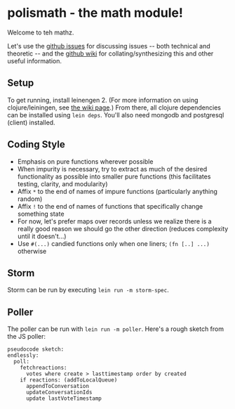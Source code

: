 # polismath - the math module!

Welcome to teh mathz.

Let's use the [github issues](https://github.com/metasoarous/polismath/issues) for discussing issues -- both technical and theoretic -- and the [github wiki](https://github.com/metasoarous/polismath/wiki/_pages) for collating/synthesizing this and other useful information.

## Setup

To get running, install leinengen 2.
(For more information on using clojure/leiningen, see [the wiki page](https://github.com/metasoarous/polismath/wiki/Working-with-clojure).)
From there, all clojure dependencies can be installed using `lein deps`.
You'll also need mongodb and postgresql (client) installed.

## Coding Style

* Emphasis on pure functions wherever possible
* When impurity is necessary, try to extract as much of the desired functionality as possible into smaller pure functions (this facilitates testing, clarity, and modularity)
* Affix `*` to the end of names of impure functions (particularly anything random)
* Affix `!` to the end of names of functions that specifically change something state
* For now, let's prefer maps over records unless we realize there is a really good reason we should go the other direction (reduces complexity until it doesn't...)
* Use `#(...)` candied functions only when one liners; `(fn [..] ...)` otherwise

## Storm

Storm can be run by executing `lein run -m storm-spec`.

## Poller

The poller can be run with `lein run -m poller`.
Here's a rough sketch from the JS poller:

    pseudocode sketch:
    endlessly:
      poll:
        fetchreactions:
          votes where create > lasttimestamp order by created
        if reactions: (addToLocalQueue)
          appendToConversation
          updateConversationIds
          update lastVoteTimestamp

